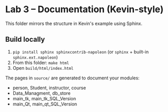 # Lab 3 – Documentation (Kevin-style)

This folder mirrors the structure in Kevin's example using Sphinx.

## Build locally
1. `pip install sphinx sphinxcontrib-napoleon` (or `sphinx` + built-in `sphinx.ext.napoleon`)
2. From this folder: `make html`
3. Open `build/html/index.html`

The pages in `source/` are generated to document your modules:
- person, Student, instructor, course
- Data_Managment, db_store
- main_tk, main_tk_SQL_Version
- main_Qt, main_qt_SQL_Version
